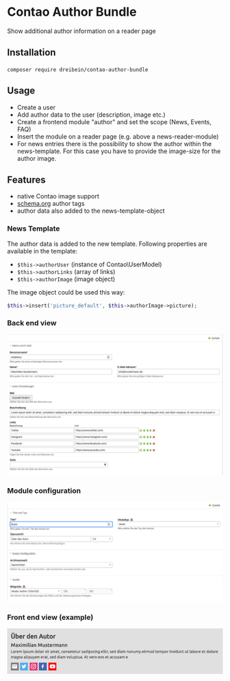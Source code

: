 # Contao Author Bundle

Show additional author information on a reader page

## Installation

`composer require dreibein/contao-author-bundle`

## Usage
- Create a user
- Add author data to the user (description, image etc.)
- Create a frontend module "author" and set the scope (News, Events, FAQ)
- Insert the module on a reader page (e.g. above a news-reader-module)
- For news entries there is the possibility to show the author within the news-template. For this case you have to provide the image-size for the author image.

## Features
- native Contao image support
- [schema.org](https://schema.org/author) author tags
- author data also added to the news-template-object

### News Template
The author data is added to the new template.
Following properties are available in the template:
- `$this->authorUser` (instance of Contao\UserModel)
- `$this->authorLinks` (array of links)
- `$this->authorImage` (image object)

The image object could be used this way:
```php
$this->insert('picture_default', $this->authorImage->picture);
```

### Back end view
![User](docs/user.png)

### Module configuration
![Module](docs/module-example.png)

### Front end view (example)
![Front end](docs/frontend.png)
